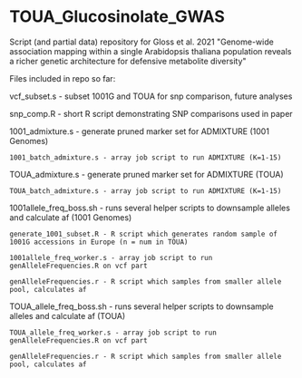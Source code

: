 # TOUA_Glucosinolate_GWAS

Script (and partial data) repository for Gloss et al. 2021 "Genome-wide association mapping within a single Arabidopsis thaliana population reveals a richer genetic architecture for defensive metabolite diversity"

Files included in repo so far: 

vcf_subset.s - subset 1001G and TOUA for snp comparison, future analyses

snp_comp.R - short R script demonstrating SNP comparisons used in paper

1001_admixture.s - generate pruned marker set for ADMIXTURE (1001 Genomes)

	1001_batch_admixture.s - array job script to run ADMIXTURE (K=1-15)

TOUA_admixture.s - generate pruned marker set for ADMIXTURE (TOUA) 

	TOUA_batch_admixture.s - array job script to run ADMIXTURE (K=1-15)

1001allele_freq_boss.sh - runs several helper scripts to downsample alleles and calculate af (1001 Genomes)

	generate_1001_subset.R - R script which generates random sample of 1001G accessions in Europe (n = num in TOUA)
	
	1001allele_freq_worker.s - array job script to run genAlleleFrequencies.R on vcf part

	genAlleleFrequencies.r - R script which samples from smaller allele pool, calculates af

TOUA_allele_freq_boss.sh - runs several helper scripts to downsample alleles and calculate af (TOUA)

	TOUA_allele_freq_worker.s - array job script to run genAlleleFrequencies.R on vcf part

	genAlleleFrequencies.r - R script which samples from smaller allele pool, calculates af
